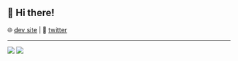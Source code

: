 ## 👋 Hi there!

🌐 [dev site](https://sznm.dev) | 🦜 [twitter](https://twitter.com/sozonome)

---
![](https://komarev.com/ghpvc/?username=sozonome&color=grey)
![](https://hit.yhype.me/github/profile?user_id=17046154)
